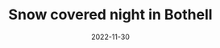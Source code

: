 ---
title: "Snow covered night in Bothell"
date: 2022-11-30
picture: /assets/content/camera-roll/2022/11/2022-11-30-snow-covered-night-in-bothell/20221130_085346384_iOS.jpg
thumbnail: /assets/content/camera-roll/2022/11/2022-11-30-snow-covered-night-in-bothell/20221130_085346384_iOS-thumbnail.jpg
type: picture
tags:
  - photograph
  - looking up
  - snow covered trees
  - nighttime
  - sky
  - Bothell
  - in the backyard
---